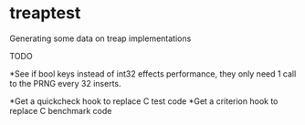 treaptest
=========

Generating some data on treap implementations

TODO

*See if bool keys instead of int32 effects performance, they only need 1 call to the PRNG every 32 inserts.

*Get a quickcheck hook to replace C test code
*Get a criterion hook to replace C benchmark code 

